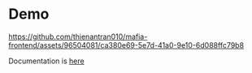 # Demo

https://github.com/thienantran010/mafia-frontend/assets/96504081/ca380e69-5e7d-41a0-9e10-6d088ffc79b8

Documentation is [here](https://gist.github.com/thienantran010/3d9f30b82b36b71698fcaa122e812ec5)
